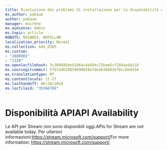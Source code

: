 ```yaml
---
title: Risoluzione dei problemi di installazione per la disponibilità di Stream-API
ms.author: pebaum
author: pebaum
manager: mnirkhe
ms.audience: Admin
ms.topic: article
ROBOTS: NOINDEX, NOFOLLOW
localization_priority: Normal
ms.collection: Adm_O365
ms.custom:
- "2800001"
- "1338"
ms.openlocfilehash: 3c3096859e4196ac4a504c72bae5cf18daada110
ms.sourcegitcommit: 5fb7a4b28859690020efdea630d03e70cc0e6334
ms.translationtype: MT
ms.contentlocale: it-IT
ms.lasthandoff: 06/28/2019
ms.locfileid: "35366789"
---
```

# <a name="api-availability"></a><span data-ttu-id="16048-102">Disponibilità API</span><span class="sxs-lookup"><span data-stu-id="16048-102">API Availability</span></span>
<span data-ttu-id="16048-103">Le API per Stream non sono disponibili oggi.</span><span class="sxs-lookup"><span data-stu-id="16048-103">APIs for Stream are not available today.</span></span>
<span data-ttu-id="16048-104">Per ulteriori informazioni:https://stream.microsoft.com/support/</span><span class="sxs-lookup"><span data-stu-id="16048-104">For more information: https://stream.microsoft.com/support/</span></span>